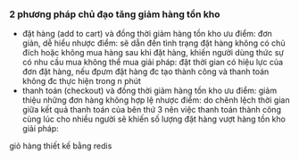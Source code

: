 ### 2 phương pháp chủ đạo tăng giảm hàng tồn kho
- đặt hàng (add to cart) và đồng thời giảm hàng tồn kho
ưu điểm: đơn giản, dễ hiểu
nhược điểm: sẽ dẫn đến tình trạng đặt hàng không có chủ đích hoặc không mua hàng sau khi đặt hàng, khiến người dùng thức sự có nhu cầu mua không thể mua
giải pháp: đặt thời gian có hiệu lực của đơn đặt hàng, nếu đpưm đặt hàng đc tạo thành công và thanh toán không đc thực hiện trong n phút
- thanh toán (checkout) và đồng thời giảm hàng tồn kho
ưu điểm: giảm thiệu những đơn hàng không hợp lệ
nhược điểm: do chênh lệch thời gian giữa kết quả thanh toán của bên thứ 3 nên việc thanh toán thành công cùng lúc cho nhiều người sẽ khiến số lượng đặt hàng vượt hàng tồn kho
giải pháp: 

giỏ hàng thiết kế bằng redis